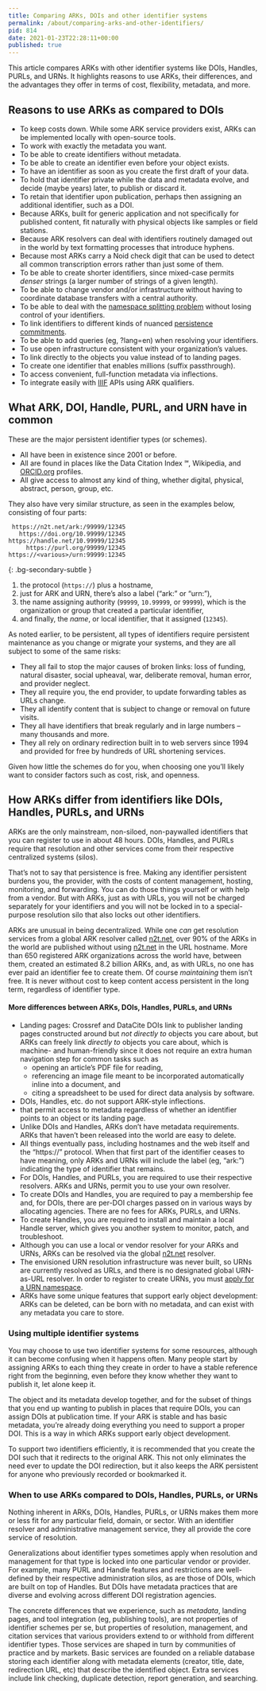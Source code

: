 ```yaml
---
title: Comparing ARKs, DOIs and other identifier systems
permalink: /about/comparing-arks-and-other-identifiers/
pid: 814
date: 2021-01-23T22:28:11+00:00
published: true
---
```


This article compares ARKs with other identifier systems like DOIs, Handles,
PURLs, and URNs. It highlights reasons to use ARKs, their differences, and the
advantages they offer in terms of cost, flexibility, metadata, and more.

<!--more-->

## Reasons to use ARKs as compared to DOIs

-   To keep costs down. While some ARK service providers exist, ARKs can be
    implemented locally with open-source tools.
-   To work with exactly the metadata you want.
-   To be able to create identifiers without metadata.
-   To be able to create an identifier even before your object exists.
-   To have an identifier as soon as you create the first draft of your data.
-   To hold that identifier private while the data and metadata evolve, and
    decide (maybe years) later, to publish or discard it.
-   To retain that identifier upon publication, perhaps then assigning an
    additional identifier, such as a DOI.
-   Because ARKs, built for generic application and not specifically for
    published content, fit naturally with physical objects like samples or
    field stations.
-   Because ARK resolvers can deal with identifiers routinely damaged out in
    the world by text formatting processes that introduce hyphens.
-   Because most ARKs carry a Noid check digit that can be used to detect all
    common transcription errors rather than just some of them.
-   To be able to create shorter identifiers, since mixed-case permits
    *denser* strings (a larger number of strings of a given length).
-   To be able to change vendor and/or infrastructure without having to
    coordinate database transfers with a central authority.
-   To be able to deal with the [namespace splitting problem] without losing
    control of your identifiers.
-   To link identifiers to different kinds of nuanced [persistence
    commitments].
-   To be able to add queries (eg, ?lang=en) when resolving your identifiers.
-   To use open infrastructure consistent with your organization’s values.
-   To link directly to the objects you value instead of to landing pages.
-   To create one identifier that enables millions (suffix passthrough).
-   To access convenient, full-function metadata via inflections.
-   To integrate easily with [IIIF] APIs using ARK qualifiers.

## What ARK, DOI, Handle, PURL, and URN have in common

These are the major persistent identifier types (or schemes).

-   All have been in existence since 2001 or before.
-   All are found in places like the Data Citation Index ℠, Wikipedia, and
    [ORCID.org] profiles.
-   All give access to almost any kind of thing, whether digital, physical,
    abstract, person, group, etc.

They also have very similar structure, as seen in the examples below,
consisting of four parts:

     https://n2t.net/ark:/99999/12345
       https://doi.org/10.99999/12345
    https://handle.net/10.99999/12345
         https://purl.org/99999/12345
    https://<various>/urn:99999:12345
{: .bg-secondary-subtle }

1.  the protocol (`https://`) plus a hostname,
2.  just for ARK and URN, there’s also a label (“ark:” or “urn:”),
3.  the name assigning authority (`99999`, `10.99999`, or `99999`), which is
    the organization or group that created a particular identifier,
4.  and finally, the *name*, or local identifier, that it assigned (`12345`).

As noted earlier, to be persistent, all types of identifiers require
persistent maintenance as you change or migrate your systems, and they are all
subject to some of the same risks:

-   They all fail to stop the major causes of broken links: loss of funding,
    natural disaster, social upheaval, war, deliberate removal, human error,
    and provider neglect.
-   They all require you, the end provider, to update forwarding tables as
    URLs change.
-   They all identify content that is subject to change or removal on future
    visits.
-   They all have identifiers that break regularly and in large numbers – many
    thousands and more.
-   They all rely on ordinary redirection built in to web servers since 1994
    and provided for free by hundreds of URL shortening services.

Given how little the schemes do for you, when choosing one you’ll likely want
to consider factors such as cost, risk, and openness.

## How ARKs differ from identifiers like DOIs, Handles, PURLs, and URNs

ARKs are the only mainstream, non-siloed, non-paywalled identifiers that you
can register to use in about 48 hours. DOIs, Handles, and PURLs require that
resolution and other services come from their respective centralized systems
(silos).

That’s not to say that persistence is free. Making any identifier persistent
burdens you, the provider, with the costs of content management, hosting,
monitoring, and forwarding. You can do those things yourself or with help from
a vendor. But with ARKs, just as with URLs, you will not be charged separately
for your identifiers and you will not be locked in to a special-purpose
resolution silo that also locks out other identifiers.

ARKs are unusual in being decentralized. While one *can* get resolution
services from a global ARK resolver called [n2t.net], over 90% of the ARKs in
the world are published without using [n2t.net][1] in the URL hostname. More
than 650 registered ARK organizations across the world have, between them,
created an estimated 8.2 billion ARKs, and, as with URLs, no one has ever paid
an identifier fee to create them. Of course *maintaining* them isn’t free. It
is never without cost to keep content access persistent in the long term,
regardless of identifier type.

#### More differences between ARKs, DOIs, Handles, PURLs, and URNs

-   Landing pages: Crossref and DataCite DOIs link to publisher landing pages
    constructed around but *not directly to* objects you care about, but ARKs
    can freely link *directly to* objects you care about, which is machine-
    and human-friendly since it does not require an extra human navigation
    step for common tasks such as
    -   opening an article’s PDF file for reading,
    -   referencing an image file meant to be incorporated automatically
        inline into a document, and
    -   citing a spreadsheet to be used for direct data analysis by software.
-   DOIs, Handles, etc. do not support ARK-style inflections.
-   that permit access to metadata regardless of whether an identifier points
    to an object or its landing page.
-   Unlike DOIs and Handles, ARKs don’t have metadata requirements. ARKs that
    haven’t been released into the world are easy to delete.
-   All things eventually pass, including hostnames and the web itself and the
    “https://” protocol. When that first part of the identifier ceases to have
    meaning, only ARKs and URNs will include the label (eg, “ark:”) indicating
    the type of identifier that remains.
-   For DOIs, Handles, and PURLs, you are required to use their respective
    resolvers. ARKs and URNs, permit you to use your own resolver.
-   To create DOIs and Handles, you are required to pay a membership fee and,
    for DOIs, there are per-DOI charges passed on in various ways by
    allocating agencies. There are no fees for ARKs, PURLs, and URNs.
-   To create Handles, you are required to install and maintain a local Handle
    server, which gives you another system to monitor, patch, and
    troubleshoot.
-   Although you can use a local or vendor resolver for your ARKs and URNs,
    ARKs can be resolved via the global [n2t.net] resolver.
-   The envisioned URN resolution infrastructure was never built, so URNs are
    currently resolved as URLs, and there is no designated global URN-as-URL
    resolver. In order to register to create URNs, you must [apply for a URN
    namespace].
-   ARKs have some unique features that support early object development: ARKs
    can be deleted, can be born with no metadata, and can exist with any
    metadata you care to store.

### Using multiple identifier systems

You may choose to use two identifier systems for some resources, although it
can become confusing when it happens often. Many people start by assigning
ARKs to each thing they create in order to have a stable reference right from
the beginning, even before they know whether they want to publish it, let
alone keep it.

The object and its metadata develop together, and for the subset of things
that you end up wanting to publish in places that require DOIs, you can assign
DOIs at publication time. If your ARK is stable and has basic metadata, you’re
already doing everything you need to support a proper DOI. This is a way in
which ARKs support early object development.

To support two identifiers efficiently, it is recommended that you create the
DOI such that it redirects to the original ARK. This not only eliminates the
need ever to update the DOI redirection, but it also keeps the ARK persistent
for anyone who previously recorded or bookmarked it.

### When to use ARKs compared to DOIs, Handles, PURLs, or URNs

Nothing inherent in ARKs, DOIs, Handles, PURLs, or URNs makes them more or
less fit for any particular field, domain, or sector. With an identifier
resolver and administrative management service, they all provide the core
service of resolution.

Generalizations about identifier types sometimes apply when resolution and
management for that type is locked into one particular vendor or provider. For
example, many PURL and Handle features and restrictions are well-defined by
their respective administration silos, as are those of DOIs, which are built
on top of Handles. But DOIs have metadata practices that are diverse and
evolving across different DOI registration agencies.

The concrete differences that we experience, such as *metadata*, landing
pages, and tool integration (eg, publishing tools), are not properties of
identifier schemes per se, but properties of resolution, management, and
citation services that various providers extend to or withhold from different
identifier types. Those services are shaped in turn by communities of practice
and by markets. Basic services are founded on a reliable database storing each
identifier along with metadata elements (creator, title, date, redirection
URL, etc) that describe the identified object. Extra services include link
checking, duplicate detection, report generation, and searching.


[namespace splitting problem]: https://n2t.net/e/n2t_vision.html
[persistence commitments]: https://doi.org/10.5334/dsj-2017-039
[IIIF]: https://iiif.io/technical-details
[ORCID.org]: https://orcid.org/
[n2t.net]: https://n2t.net/
[1]: https://n2t.net
[apply for a URN namespace]: https://tools.ietf.org/html/rfc8141#section-6
